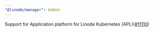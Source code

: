 ```yaml
---
"@linode/manager": Added
---
```


Support for Application platform for Linode Kubernetes (APL)([#11110](https://github.com/linode/manager/pull/11110))
